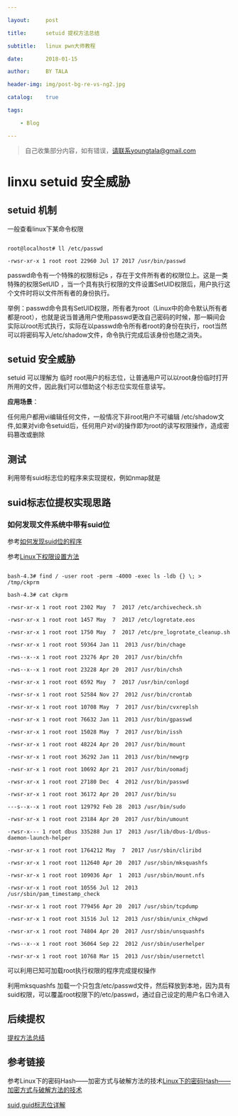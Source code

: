 ```yaml
---

layout:     post

title:      setuid 提权方法总结

subtitle:   linux pwn大师教程

date:       2018-01-15

author:     BY TALA

header-img: img/post-bg-re-vs-ng2.jpg

catalog:    true

tags:

    - Blog

---
```






> 自己收集部分内容，如有错误，请联系youngtala@gmail.com



# linxu setuid 安全威胁



## setuid 机制



一般查看linux下某命令权限

```

root@localhost# ll /etc/passwd 

-rwsr-xr-x 1 root root 22960 Jul 17 2017 /usr/bin/passwd

```

passwd命令有一个特殊的权限标记s ，存在于文件所有者的权限位上。这是一类特殊的权限SetUID ，当一个具有执行权限的文件设置SetUID权限后，用户执行这个文件时将以文件所有者的身份执行。



举例：passwd命令具有SetUID权限，所有者为root（Linux中的命令默认所有者都是root），也就是说当普通用户使用passwd更改自己密码的时候，那一瞬间会实际以root形式执行，实际在以passwd命令所有者root的身份在执行，root当然可以将密码写入/etc/shadow文件，命令执行完成后该身份也随之消失。



## setuid 安全威胁



setuid 可以理解为 临时 root用户的标志位，让普通用户可以以root身份临时打开所用的文件，因此我们可以借助这个标志位实现任意读写。



**应用场景**：



任何用户都用vi编辑任何文件，一般情况下非root用户不可编辑 /etc/shadow文件,如果对vi命令setuid后，任何用户对vi的操作即为root的读写权限操作，造成密码篡改或删除



## 测试



利用带有suid标志位的程序来实现提权，例如nmap就是





## suid标志位提权实现思路



### 如何发现文件系统中带有suid位



参考[如何发现suid位的程序](https://docs.oracle.com/cd/E19683-01/806-4078/6jd6cjs37/index.html)

参考[Linux下权限设置方法](https://www.linux.com/learn/understanding-linux-file-permissions)



```

bash-4.3# find / -user root -perm -4000 -exec ls -ldb {} \; > /tmp/ckprm

bash-4.3# cat ckprm

-rwsr-xr-x 1 root root 2302 May  7  2017 /etc/archivecheck.sh

-rwsr-xr-x 1 root root 1457 May  7  2017 /etc/logrotate.eos

-rwsr-xr-x 1 root root 1750 May  7  2017 /etc/pre_logrotate_cleanup.sh

-rwsr-xr-x 1 root root 59364 Jan 11  2013 /usr/bin/chage

-rws--x--x 1 root root 23276 Apr 20  2017 /usr/bin/chfn

-rws--x--x 1 root root 23228 Apr 20  2017 /usr/bin/chsh

-rwsr-xr-x 1 root root 6592 May  7  2017 /usr/bin/conlogd

-rwsr-sr-x 1 root root 52584 Nov 27  2012 /usr/bin/crontab

-rwsr-xr-x 1 root root 10708 May  7  2017 /usr/bin/cvxreplsh

-rwsr-xr-x 1 root root 76632 Jan 11  2013 /usr/bin/gpasswd

-rwsr-xr-x 1 root root 15028 May  7  2017 /usr/bin/issh

-rwsr-xr-x 1 root root 48224 Apr 20  2017 /usr/bin/mount

-rwsr-xr-x 1 root root 36292 Jan 11  2013 /usr/bin/newgrp

-rwsr-xr-x 1 root root 10692 Apr 21  2017 /usr/bin/oomadj

-rwsr-xr-x 1 root root 27180 Dec  4  2012 /usr/bin/passwd

-rwsr-xr-x 1 root root 36172 Apr 20  2017 /usr/bin/su

---s--x--x 1 root root 129792 Feb 28  2013 /usr/bin/sudo

-rwsr-xr-x 1 root root 23184 Apr 20  2017 /usr/bin/umount

-rwsr-x--- 1 root dbus 335288 Jun 17  2013 /usr/lib/dbus-1/dbus-daemon-launch-helper

-rwsr-xr-x 1 root root 1764212 May  7  2017 /usr/sbin/cliribd

-rwsr-xr-x 1 root root 112640 Apr 20  2017 /usr/sbin/mksquashfs

-rwsr-xr-x 1 root root 109036 Apr  1  2013 /usr/sbin/mount.nfs

-rwsr-xr-x 1 root root 10556 Jul 12  2013 /usr/sbin/pam_timestamp_check

-rwsr-xr-x 1 root root 779456 Apr 20  2017 /usr/sbin/tcpdump

-rwsr-xr-x 1 root root 31516 Jul 12  2013 /usr/sbin/unix_chkpwd

-rwsr-xr-x 1 root root 74804 Apr 20  2017 /usr/sbin/unsquashfs

-rws--x--x 1 root root 36064 Sep 22  2012 /usr/sbin/userhelper

-rwsr-xr-x 1 root root 10768 Mar 15  2013 /usr/sbin/usernetctl

```



可以利用已知可加载root执行权限的程序完成提权操作

利用mksquashfs 加载一个只包含/etc/passwd文件，然后释放到本地，因为具有suid权限，可以覆盖root权限下的/etc/passwd，通过自己设定的用户名口令进入





## 后续提权

[提权方法总结](http://blog.csdn.net/earbao/article/details/65435050)


## 参考链接

参考Linux下的密码Hash——加密方式与破解方法的技术[Linux下的密码Hash——加密方式与破解方法的技术](https://3gstudent.github.io/3gstudent.github.io/Linux%E4%B8%8B%E7%9A%84%E5%AF%86%E7%A0%81Hash-%E5%8A%A0%E5%AF%86%E6%96%B9%E5%BC%8F%E4%B8%8E%E7%A0%B4%E8%A7%A3%E6%96%B9%E6%B3%95%E7%9A%84%E6%8A%80%E6%9C%AF%E6%95%B4%E7%90%86/)

[suid,guid标志位详解](http://www.cnblogs.com/fhefh/archive/2011/09/20/2182155.html)








